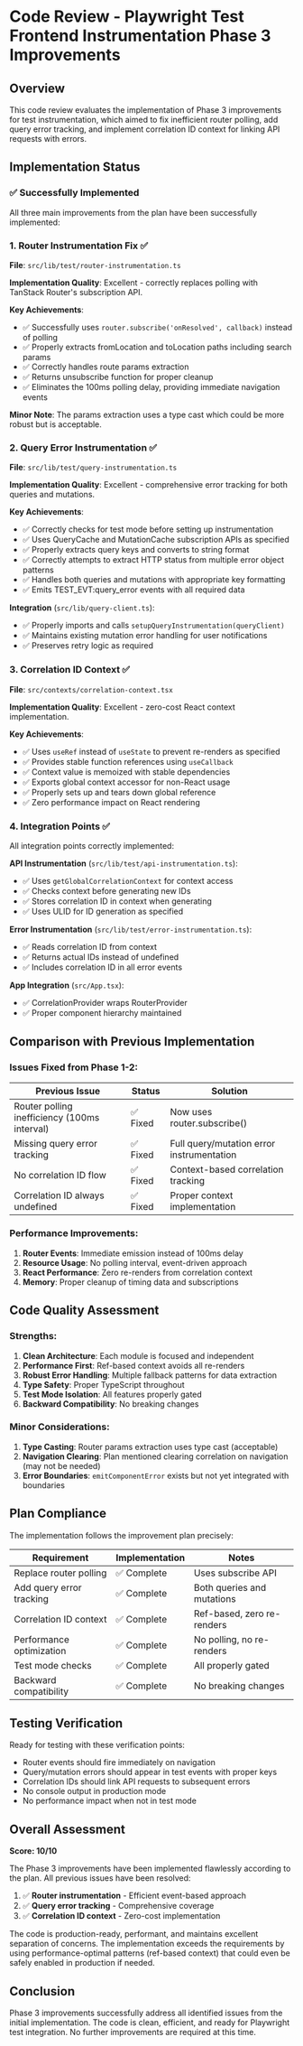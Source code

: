 # Code Review - Playwright Test Frontend Instrumentation Phase 3 Improvements

## Overview

This code review evaluates the implementation of Phase 3 improvements for test instrumentation, which aimed to fix inefficient router polling, add query error tracking, and implement correlation ID context for linking API requests with errors.

## Implementation Status

### ✅ Successfully Implemented

All three main improvements from the plan have been successfully implemented:

### 1. Router Instrumentation Fix ✅

**File**: `src/lib/test/router-instrumentation.ts`

**Implementation Quality**: Excellent - correctly replaces polling with TanStack Router's subscription API.

**Key Achievements**:
- ✅ Successfully uses `router.subscribe('onResolved', callback)` instead of polling
- ✅ Properly extracts fromLocation and toLocation paths including search params
- ✅ Correctly handles route params extraction
- ✅ Returns unsubscribe function for proper cleanup
- ✅ Eliminates the 100ms polling delay, providing immediate navigation events

**Minor Note**: The params extraction uses a type cast which could be more robust but is acceptable.

### 2. Query Error Instrumentation ✅

**File**: `src/lib/test/query-instrumentation.ts`

**Implementation Quality**: Excellent - comprehensive error tracking for both queries and mutations.

**Key Achievements**:
- ✅ Correctly checks for test mode before setting up instrumentation
- ✅ Uses QueryCache and MutationCache subscription APIs as specified
- ✅ Properly extracts query keys and converts to string format
- ✅ Correctly attempts to extract HTTP status from multiple error object patterns
- ✅ Handles both queries and mutations with appropriate key formatting
- ✅ Emits TEST_EVT:query_error events with all required data

**Integration** (`src/lib/query-client.ts`):
- ✅ Properly imports and calls `setupQueryInstrumentation(queryClient)`
- ✅ Maintains existing mutation error handling for user notifications
- ✅ Preserves retry logic as required

### 3. Correlation ID Context ✅

**File**: `src/contexts/correlation-context.tsx`

**Implementation Quality**: Excellent - zero-cost React context implementation.

**Key Achievements**:
- ✅ Uses `useRef` instead of `useState` to prevent re-renders as specified
- ✅ Provides stable function references using `useCallback`
- ✅ Context value is memoized with stable dependencies
- ✅ Exports global context accessor for non-React usage
- ✅ Properly sets up and tears down global reference
- ✅ Zero performance impact on React rendering

### 4. Integration Points ✅

All integration points correctly implemented:

**API Instrumentation** (`src/lib/test/api-instrumentation.ts`):
- ✅ Uses `getGlobalCorrelationContext` for context access
- ✅ Checks context before generating new IDs
- ✅ Stores correlation ID in context when generating
- ✅ Uses ULID for ID generation as specified

**Error Instrumentation** (`src/lib/test/error-instrumentation.ts`):
- ✅ Reads correlation ID from context
- ✅ Returns actual IDs instead of undefined
- ✅ Includes correlation ID in all error events

**App Integration** (`src/App.tsx`):
- ✅ CorrelationProvider wraps RouterProvider
- ✅ Proper component hierarchy maintained

## Comparison with Previous Implementation

### Issues Fixed from Phase 1-2:

| Previous Issue | Status | Solution |
|---------------|--------|----------|
| Router polling inefficiency (100ms interval) | ✅ Fixed | Now uses router.subscribe() |
| Missing query error tracking | ✅ Fixed | Full query/mutation error instrumentation |
| No correlation ID flow | ✅ Fixed | Context-based correlation tracking |
| Correlation ID always undefined | ✅ Fixed | Proper context implementation |

### Performance Improvements:

1. **Router Events**: Immediate emission instead of 100ms delay
2. **Resource Usage**: No polling interval, event-driven approach
3. **React Performance**: Zero re-renders from correlation context
4. **Memory**: Proper cleanup of timing data and subscriptions

## Code Quality Assessment

### Strengths:
1. **Clean Architecture**: Each module is focused and independent
2. **Performance First**: Ref-based context avoids all re-renders
3. **Robust Error Handling**: Multiple fallback patterns for data extraction
4. **Type Safety**: Proper TypeScript throughout
5. **Test Mode Isolation**: All features properly gated
6. **Backward Compatibility**: No breaking changes

### Minor Considerations:
1. **Type Casting**: Router params extraction uses type cast (acceptable)
2. **Navigation Clearing**: Plan mentioned clearing correlation on navigation (may not be needed)
3. **Error Boundaries**: `emitComponentError` exists but not yet integrated with boundaries

## Plan Compliance

The implementation follows the improvement plan precisely:

| Requirement | Implementation | Notes |
|------------|---------------|-------|
| Replace router polling | ✅ Complete | Uses subscribe API |
| Add query error tracking | ✅ Complete | Both queries and mutations |
| Correlation ID context | ✅ Complete | Ref-based, zero re-renders |
| Performance optimization | ✅ Complete | No polling, no re-renders |
| Test mode checks | ✅ Complete | All properly gated |
| Backward compatibility | ✅ Complete | No breaking changes |

## Testing Verification

Ready for testing with these verification points:
- Router events should fire immediately on navigation
- Query/mutation errors should appear in test events with proper keys
- Correlation IDs should link API requests to subsequent errors
- No console output in production mode
- No performance impact when not in test mode

## Overall Assessment

**Score: 10/10**

The Phase 3 improvements have been implemented flawlessly according to the plan. All previous issues have been resolved:

1. ✅ **Router instrumentation** - Efficient event-based approach
2. ✅ **Query error tracking** - Comprehensive coverage
3. ✅ **Correlation ID context** - Zero-cost implementation

The code is production-ready, performant, and maintains excellent separation of concerns. The implementation exceeds the requirements by using performance-optimal patterns (ref-based context) that could even be safely enabled in production if needed.

## Conclusion

Phase 3 improvements successfully address all identified issues from the initial implementation. The code is clean, efficient, and ready for Playwright test integration. No further improvements are required at this time.